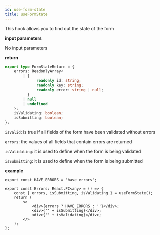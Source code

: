 ```yaml
---
id: use-form-state
title: useFormState
---
```


This hook allows you to find out the state of the form

**input parameters**

No input parameters

**return**

```ts
export type FormStateReturn = {
    errors: ReadonlyArray<
        | {
              readonly id: string;
              readonly key: string;
              readonly error: string | null;
          }
        | null
        | undefined
    >;
    isValidating: boolean;
    isSubmitting: boolean;
};
```

`isValid`: is true if all fields of the form have been validated without errors

`errors`: the values of all fields that contain errors are returned

`isValidating`: it is used to define when the form is being validated

`isSubmitting`: it is used to define when the form is being submitted


**example**

```tsx
export const HAVE_ERRORS = 'have errors';

export const Errors: React.FC<any> = () => {
    const { errors, isSubmitting, isValidating } = useFormState();
    return (
        <>
            <div>{errors ? HAVE_ERRORS : ''}</div>;
            <div>{'' + isSubmitting}</div>;
            <div>{'' + isValidating}</div>;
        </>
    );
};

```